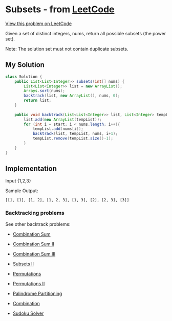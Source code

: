 # Subsets - from [LeetCode](https://leetcode.com)
[View this problem on LeetCode](https://leetcode.com/problems/subsets/description/)

Given a set of distinct integers, nums, return all possible subsets (the power set).

Note: The solution set must not contain duplicate subsets.

## My Solution
```java
class Solution {
    public List<List<Integer>> subsets(int[] nums) {
        List<List<Integer>> list = new ArrayList();
        Arrays.sort(nums);
        backtrack(list, new ArrayList(), nums, 0);
        return list;
    }
    
    public void backtrack(List<List<Integer>> list, List<Integer> tempList, int[] nums, int start){
        list.add(new ArrayList(tempList));
        for (int i = start; i < nums.length; i++){
            tempList.add(nums[i]);
            backtrack(list, tempList, nums, i+1);
            tempList.remove(tempList.size()-1);
        }
    }
}
```

## Implementation
Input {1,2,3}

Sample Output:

`[[], [1], [1, 2], [1, 2, 3], [1, 3], [2], [2, 3], [3]]`

### Backtracking problems
See other backtrack problems:

* [Combination Sum](combination-sum.md)

* [Combination Sum II](combination-sum2.md)

* [Combination Sum III](combination-sum3.md)

* [Subsets II](subsets2.md)

* [Permutations](permutations.md)

* [Permutations II](permutations2.md)

* [Palindrome Partitioning](palindrome-partitioning.md)

* [Combination](combination.md)

* [Sudoku Solver](sudoku-solver.md)